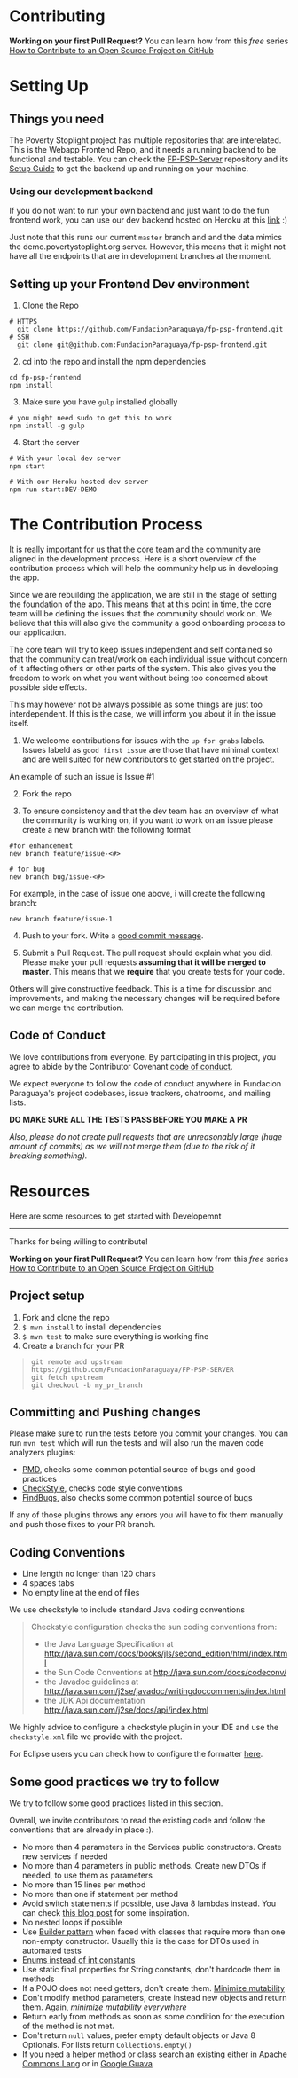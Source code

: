 # Contributing


**Working on your first Pull Request?** You can learn how from this _free_ series
[How to Contribute to an Open Source Project on GitHub][egghead]

# Setting Up

## Things you need

The Poverty Stoplight project has multiple repositories that are interelated. This is the Webapp Frontend Repo, and it needs a running backend to be functional and testable. You can check the [FP-PSP-Server](https://github.com/funda...) repository and its [Setup Guide](https://github.com/funda...) to get the backend up and running on your machine.

### Using our development backend
If you do not want to run your own backend and just want to do the fun frontend work, you can use our dev backend hosted on Heroku at this [link](https://povstop-backend-dev.herokuapp.com/) :)

Just note that this runs our current `master` branch and and the data mimics the demo.povertystoplight.org server. However, this means that it might not have all the endpoints that are in development branches at the moment.


## Setting up your Frontend Dev environment

1. Clone the Repo
```
# HTTPS
  git clone https://github.com/FundacionParaguaya/fp-psp-frontend.git
# SSH
  git clone git@github.com:FundacionParaguaya/fp-psp-frontend.git
```
2. cd into the repo and install the npm dependencies
```
cd fp-psp-frontend
npm install
```
3. Make sure you have `gulp` installed globally
```
# you might need sudo to get this to work
npm install -g gulp
```
4. Start the server
```
# With your local dev server
npm start

# With our Heroku hosted dev server
npm run start:DEV-DEMO
```


# The Contribution Process

It is really important for us that the core team and the community are aligned in the development process. Here is a short overview of the contribution process which will help the community help us in developing the app.

Since we are rebuilding the application, we are still in the stage of setting the foundation of the app. This means that at this point in time, the core team will be defining the issues that the community should work on. We believe that this will also give the community a good onboarding process to our application.

The core team will try to keep issues independent and self contained so that the community can treat/work on each individual issue without concern of it affecting others or other parts of the system. This also gives you the freedom to work on what you want without being too concerned about possible side effects.

This may however not be always possible as some things are just too interdependent. If this is the case, we will inform you about it in the issue itself.

1. We welcome contributions for issues with the `up for grabs` labels. Issues labeld as `good first issue` are those that have minimal context and are well suited for new contributors to get started on the project.

An example of such an issue is Issue #1

2. Fork the repo

3. To ensure consistency and that the dev team has an overview of what the community is working on, if you want to work on an issue please create a new branch with the following format


```
#for enhancement
new branch feature/issue-<#>

# for bug
new branch bug/issue-<#>
```

For example, in the case of issue one above, i will create the following branch:

```
new branch feature/issue-1
```

4. Push to your fork. Write a [good commit message][commit].

  [commit]: http://tbaggery.com/2008/04/19/a-note-about-git-commit-messages.html


5. Submit a Pull Request. The pull request should explain what you did. Please make your pull requests **assuming that it will be merged to master**. This means that we **require** that you create tests for your code.

Others will give constructive feedback.
This is a time for discussion and improvements,
and making the necessary changes will be required before we can
merge the contribution.

## Code of Conduct
We love contributions from everyone.
By participating in this project,
you agree to abide by the Contributor Covenant [code of conduct].

  [code of conduct]: https://www.contributor-covenant.org/version/1/4/code-of-conduct.html

We expect everyone to follow the code of conduct
anywhere in Fundacion Paraguaya's project codebases,
issue trackers, chatrooms, and mailing lists.


**DO MAKE SURE ALL THE TESTS PASS BEFORE YOU MAKE A PR**

*Also, please do not create pull requests that are unreasonably large (huge amount of commits) as we will not merge them (due to the risk of it breaking something).*

# Resources

Here are some resources to get started with Developemnt



----

Thanks for being willing to contribute!


**Working on your first Pull Request?** You can learn how from this _free_ series
[How to Contribute to an Open Source Project on GitHub][egghead]

## Project setup

1. Fork and clone the repo
2. `$ mvn install` to install dependencies
3. `$ mvn test` to make sure everything is working fine
4. Create a branch for your PR

> ```
> git remote add upstream https://github.com/FundacionParaguaya/FP-PSP-SERVER
> git fetch upstream
> git checkout -b my_pr_branch
> ```

## Committing and Pushing changes

Please make sure to run the tests before you commit your changes. You can run
`mvn test` which will run the tests and will also run the maven code analyzers plugins:

* [PMD](https://pmd.github.io/), checks some common potential source of bugs and good practices
* [CheckStyle](http://checkstyle.sourceforge.net/), checks code style conventions
* [FindBugs](http://findbugs.sourceforge.net/), also checks some common potential source of bugs

If any of those plugins throws any errors you will have to fix them manually and push those fixes to your PR branch.

## Coding Conventions

* Line length no longer than 120 chars
* 4 spaces tabs
* No empty line at the end of files

We use checkstyle to include standard Java coding conventions

> Checkstyle configuration checks the sun coding conventions from:
>
> * the Java Language Specification at
>   http://java.sun.com/docs/books/jls/second_edition/html/index.html
> * the Sun Code Conventions at http://java.sun.com/docs/codeconv/
> * the Javadoc guidelines at
>   http://java.sun.com/j2se/javadoc/writingdoccomments/index.html
> * the JDK Api documentation http://java.sun.com/j2se/docs/api/index.html

We highly advice to configure a checkstyle plugin in your IDE and use the `checkstyle.xml` file we provide with the project.

For Eclipse users you can check how to configure the formatter [here](docs/IDE.md).

## Some good practices we try to follow

We try to follow some good practices listed in this section.

Overall, we invite contributors to read the existing code and follow the conventions that are already in place :).

* No more than 4 parameters in the Services public constructors. Create new services if needed
* No more than 4 parameters in public methods. Create new DTOs if needed, to use them as parameters
* No more than 15 lines per method
* No more than one if statement per method
* Avoid switch statements if possible, use Java 8 lambdas instead. You can check [this blog post](http://marcels-javanotes.blogspot.com/2016/09/replace-switch-statements-using-lamda.html) for some inspiration.
* No nested loops if possible
* Use [Builder pattern](https://github.com/HugoMatilla/Effective-JAVA-Summary#2-use-builders-when-faced-with-many-constructors) when faced with classes that require more than one non-empty constructor. Usually this is the case for DTOs used in automated tests
* [Enums instead of int constants](https://github.com/HugoMatilla/Effective-JAVA-Summary#6-enums-and-annotations)
* Use static final properties for String constants, don't hardcode them in methods
* If a POJO does not need getters, don't create them. [Minimize mutability](https://github.com/HugoMatilla/Effective-JAVA-Summary#15-minimize-mutability)
* Don't modify method parameters, create instead new objects and return them. Again, _minimize mutability everywhere_
* Return early from methods as soon as some condition for the execution of the method is not met.
* Don't return `null` values, prefer empty default objects or Java 8 Optionals. For lists return `Collections.empty()`
* If you need a helper method or class search an existing either in [Apache Commons Lang](https://commons.apache.org/proper/commons-lang/javadocs/api-release/index.html) or in [Google Guava](https://github.com/google/guava)

[egghead]: https://egghead.io/series/how-to-contribute-to-an-open-source-project-on-github
